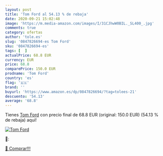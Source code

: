 ```yaml
---
layout: post
title: 'Tom Ford al 54.13 % de rebaja'
date: 2020-09-21 15:02:48
image: 'https://m.media-amazon.com/images/I/31CJhwW0BIL._SL400_.jpg'
comments: true
category: ofertas
author: 'tole.es'
slug: '0847826694-es Tom Ford'
sku: '0847826694-es'
tags: [  ]
actualPrice: 68.8 EUR
currency: EUR
price: 68.8
comparePrice: 150.0 EUR
prodname: 'Tom Ford'
country: 'es'
flag: '🇪🇸'
brand: ''
buyurl: 'https://www.amazon.es/dp/0847826694/?tag=tolees-21'
descuento: '54.13'
average: '68.8'
---
```


Tienes [Tom Ford](https://www.amazon.es/dp/0847826694/?tag=tolees-21) con precio final de  68.8 EUR (original: 150.0 EUR) (54.13 %  de rebaja) aqui!

[![Tom Ford](https://m.media-amazon.com/images/I/31CJhwW0BIL._SL400_.jpg)](https://www.amazon.es/dp/0847826694/?tag=tolees-21)

🔎:


[🛒 Comprar!!!](https://www.amazon.es/dp/0847826694/?tag=tolees-21)
